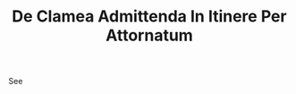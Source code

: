 ---
title: De Clamea Admittenda In Itinere Per Attornatum
letter: D
permalink: "/definitions/bld-de-clamea-admittenda-in-itinere-per-attornatum.html"
body: See
published_at: '2018-07-07'
source: Black's Law Dictionary 2nd Ed (1910)
layout: post
---